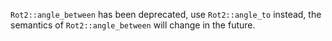 `Rot2::angle_between` has been deprecated, use `Rot2::angle_to` instead, the semantics of `Rot2::angle_between` will change in the future.
